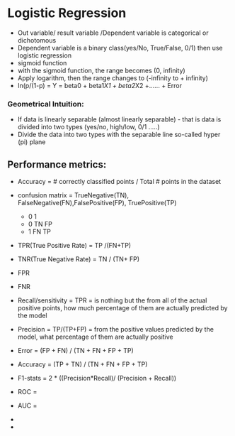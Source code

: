 # Logistic Regression
- Out variable/ result variable /Dependent variable is categorical or dichotomous 
- Dependent variable is a binary class(yes/No, True/False, 0/1) then use logistic regression
- sigmoid function
- with the sigmoid function, the range becomes (0, infinity)
- Apply logarithm, then the range changes to (-infinity to + infinity)
- ln(p/(1-p) = Y = beta0 + beta1*X1 + beta2*X2 +...... + Error

### Geometrical Intuition:
- If data is linearly separable (almost linearly separable) - that is data is divided into two types (yes/no, high/low, 0/1 .....)
- Divide the data into two types with the separable line so-called hyper (pi) plane

## Performance metrics:
- Accuracy = # correctly classified points / Total # points in the dataset
- confusion matrix = TrueNegative(TN), FalseNegative(FN),FalsePositive(FP), TruePositive(TP)
  -   0	   1
  - 0	TN	FP
  - 1	FN	TP
- TPR(True Positive Rate) = TP /(FN+TP)
- TNR(True Negative Rate) = TN / (TN+ FP)
- FPR
- FNR
- Recall/sensitivity = TPR = is nothing but the from all of the actual positive points, how much percentage of them are actually predicted by the model
- Precision = TP/(TP+FP) = from the positive values predicted by the model, what percentage of them are actually positive
- Error = (FP + FN) / (TN + FN + FP + TP) 
- Accuracy = (TP + TN) / (TN + FN + FP + TP) 
-  F1-stats = 2 * ((Precision*Recall)/ (Precision + Recall))
-  ROC =
-  AUC =
-  

-  
